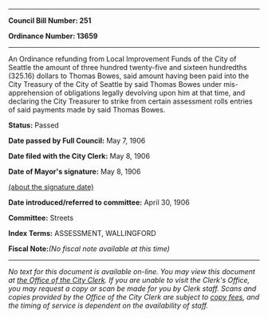 

********

**Council Bill Number: 251**
   
**Ordinance Number: 13659**
********

 An Ordinance refunding from Local Improvement Funds of the City of Seattle the amount of three hundred twenty-five and sixteen hundredths (325.16) dollars to Thomas Bowes, said amount having been paid into the City Treasury of the City of Seattle by said Thomas Bowes under mis-apprehension of obligations legally devolving upon him at that time, and declaring the City Treasurer to strike from certain assessment rolls entries of said payments made by said Thomas Bowes.

**Status:** Passed
   
**Date passed by Full Council:** May 7, 1906
   
**Date filed with the City Clerk:** May 8, 1906
   
**Date of Mayor's signature:** May 8, 1906
   
[(about the signature date)](/~public/approvaldate.htm)
   
   
   
**Date introduced/referred to committee:** April 30, 1906
   
**Committee:** Streets
   
   
**Index Terms:** ASSESSMENT, WALLINGFORD

**Fiscal Note:**_(No fiscal note available at this time)_
********

_No text for this document is available on-line. You may view this document at [the Office of the City Clerk](http://www.seattle.gov/leg/clerk/contactUs.htm). If you are unable to visit the Clerk's Office, you may request a copy or scan be made for you by Clerk staff. Scans and copies provided by the Office of the City Clerk are subject to [copy fees](http://clerk.seattle.gov/~public/clerkfees.htm), and the timing of service is dependent on the availability of staff._


